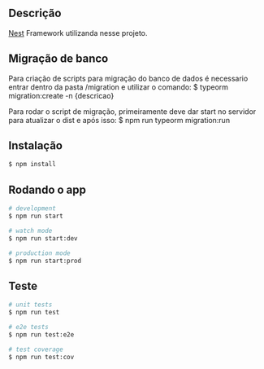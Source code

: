 
## Descrição

[Nest](https://github.com/nestjs/nest) Framework utilizanda nesse projeto.

## Migração de banco

Para criação de scripts para migração do banco de dados é necessario entrar dentro da pasta /migration e utilizar o comando:
$ typeorm migration:create -n {descricao}

Para rodar o script de migração, primeiramente deve dar start no servidor para atualizar o dist e após isso:
$ npm run typeorm migration:run


## Instalação

```bash
$ npm install
```

## Rodando o app

```bash
# development
$ npm run start

# watch mode
$ npm run start:dev

# production mode
$ npm run start:prod
```

## Teste

```bash
# unit tests
$ npm run test

# e2e tests
$ npm run test:e2e

# test coverage
$ npm run test:cov
```
